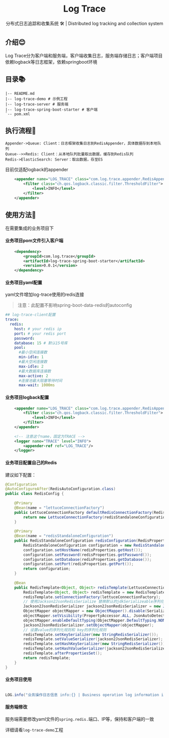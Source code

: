 <div align="center"><h1 styles="text-align: center;">Log Trace</h1></div>

<p align="center">分布式日志追踪和收集系统 🛠 | Distributed log tracking and collection system </p>

## 介绍😊

Log Trace分为客户端和服务端，客户端收集日志，服务端存储日志；客户端项目依赖logback等日志框架，依赖springboot环境

## 目录📚

```shell
|-- README.md
|-- log-trace-demo # 示例工程
|-- log-trace-server # 服务端
|-- log-trace-spring-boot-starter # 客户端
`-- pom.xml

```


## 执行流程🎡

```sequence
Appender->Queue: Client：日志框架收集日志到RedisAppender，具体数据存到本地队列
Queue-->>Redis: Client：从本地队列批量取出数据，缓存到Redis队列
Redis->ElasticSearch: Server：取出数据，存至ES
```



目前仅适配logback的appender

```xml
    <appender name="LOG_TRACE" class="com.log.trace.appender.RedisAppender">
        <filter class="ch.qos.logback.classic.filter.ThresholdFilter">
            <level>INFO</level>
        </filter>
    </appender>
```


## 使用方法📖

在需要集成的业务项目下

#### 业务项目pom文件引入客户端
```xml
    <dependency>
        <groupId>com.log.trace</groupId>
        <artifactId>log-trace-spring-boot-starter</artifactId>
        <version>0.0.1</version>
    </dependency>
```

#### 业务项目yaml配置

yaml文件增加log-trace使用的redis连接
>注意：此配置不影响spring-boot-data-redis的autoconfig

```yaml
## log-trace-client配置
trace:
  redis:
    host: # your redis ip
    port: # your redis port
    password:
    database: 15 # 默认15号库
    pool:
      #最小空闲连接数
      min-idle: 1
      #最大空闲连接数
      max-idle: 2
      #最大数据库连接数
      max-active: 2
      #连接池最大阻塞等待时间
      max-wait: 1000ms

```

#### 业务项目logback配置
```xml
    <appender name="LOG_TRACE" class="com.log.trace.appender.RedisAppender">
        <filter class="ch.qos.logback.classic.filter.ThresholdFilter">
            <level>INFO</level>
        </filter>
    </appender>
        
    <!-- 注意这个name，固定为TRACE -->
    <logger name="TRACE" level="INFO">
        <appender-ref ref="LOG_TRACE"/>
    </logger>
```

#### 业务项目配置自己的Redis

建议如下配置：
```java
@Configuration
@AutoConfigureAfter(RedisAutoConfiguration.class)
public class RedisConfig {
    
    @Primary
    @Bean(name = "lettuceConnectionFactory")
    public LettuceConnectionFactory defaultRedisConnectionFactory(RedisStandaloneConfiguration redisStandaloneConfiguration) {
        return new LettuceConnectionFactory(redisStandaloneConfiguration);
    }
    
    @Primary
    @Bean(name = "redisStandaloneConfiguration")
    public RedisStandaloneConfiguration redisConfiguration(RedisProperties redisProperties){
        RedisStandaloneConfiguration configuration = new RedisStandaloneConfiguration();
        configuration.setHostName(redisProperties.getHost());
        configuration.setPassword(redisProperties.getPassword());
        configuration.setDatabase(redisProperties.getDatabase());
        configuration.setPort(redisProperties.getPort());
        return configuration;
    }
    
    @Bean
    public RedisTemplate<Object, Object> redisTemplate(LettuceConnectionFactory lettuceConnectionFactory){
        RedisTemplate<Object, Object> redisTemplate = new RedisTemplate<>();
        redisTemplate.setConnectionFactory(lettuceConnectionFactory);
        // 使用Jackson2JsonRedisSerialize 替换默认的jdkSerializeable序列化
        Jackson2JsonRedisSerializer jackson2JsonRedisSerializer = new Jackson2JsonRedisSerializer(Object.class);
        ObjectMapper objectMapper = new ObjectMapper().disable(SerializationFeature.FAIL_ON_EMPTY_BEANS);
        objectMapper.setVisibility(PropertyAccessor.ALL, JsonAutoDetect.Visibility.ANY);
        objectMapper.enableDefaultTyping(ObjectMapper.DefaultTyping.NON_FINAL);
        jackson2JsonRedisSerializer.setObjectMapper(objectMapper);
        // 设置value的序列化规则和 key的序列化规则
        redisTemplate.setKeySerializer(new StringRedisSerializer());
        redisTemplate.setValueSerializer(jackson2JsonRedisSerializer);
        redisTemplate.setHashKeySerializer(new StringRedisSerializer());
        redisTemplate.setHashValueSerializer(jackson2JsonRedisSerializer);
        redisTemplate.afterPropertiesSet();
        return redisTemplate;
    }
}

```

#### 业务项目使用
```java

LOG.info("业务操作日志信息 info:{} | Business operation log information info:{}",dateTimeStr,dateTimeStr);

```


#### 服务端修改
服务端需要修改yaml文件的`spring.redis.`端口、IP等，保持和客户端的一致



详细请看`log-trace-demo`工程

